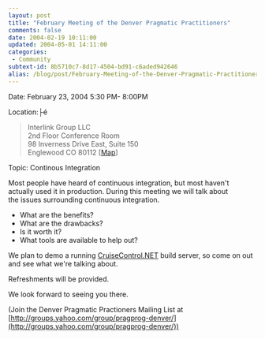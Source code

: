 ```yaml
---
layout: post
title: "February Meeting of the Denver Pragmatic Practitioners"
comments: false
date: 2004-02-19 10:11:00
updated: 2004-05-01 14:11:00
categories:
 - Community
subtext-id: 8b5710c7-8d17-4504-bd91-c6aded942646
alias: /blog/post/February-Meeting-of-the-Denver-Pragmatic-Practitioners.aspx
---
```



Date: February 23, 2004 5:30 PM- 8:00PM 

Location:├é 

> Interlink Group LLC  
2nd Floor Conference Room  
98 Inverness Drive East, Suite 150  
Englewood CO 80112 [[Map](http://www.mapquest.com/maps/map.adp?country=US&address=98+Inverness+Drive+East+Suite+150+&city=Englewood&state=CO&zipcode=80112)] 

Topic: Continous Integration 

Most people have heard of continuous integration, but most haven't  
actually used it in production. During this meeting we will talk about  
the issues surrounding continuous integration. 

  * What are the benefits?
  * What are the drawbacks?
  * Is it worth it?
  * What tools are available to help out?

We plan to demo a running [CruiseControl.NET](http://www.continuousintegration.net/) build server, so come on out  
and see what we're talking about. 

Refreshments will be provided. 

We look forward to seeing you there. 

(Join the Denver Pragmatic Practioners Mailing List at  
[http://groups.yahoo.com/group/pragprog-denver/](http://groups.yahoo.com/group/pragprog-denver/)) 
